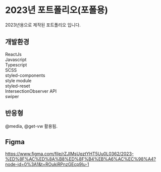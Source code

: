 # 2023년 포트폴리오(포폴용)
2023년용으로 제작된 포트폴리오 입니다. 

## 개발환경

ReactJs\
Javascript\
Typescript\
SCSS\
styled-components\
style module\
styled-reset\
IntersectionObserver API\
swiper


## 반응형 

@media, @get-vw 활용됨.

## Figma
https://www.figma.com/file/rZJIMsUqztYHT5Uu0L0362/2023-%ED%8F%AC%ED%8A%B8%ED%8F%B4%EB%A6%AC%EC%98%A4?node-id=0%3A1&t=ROukiRPnzGEcp9Iu-1


